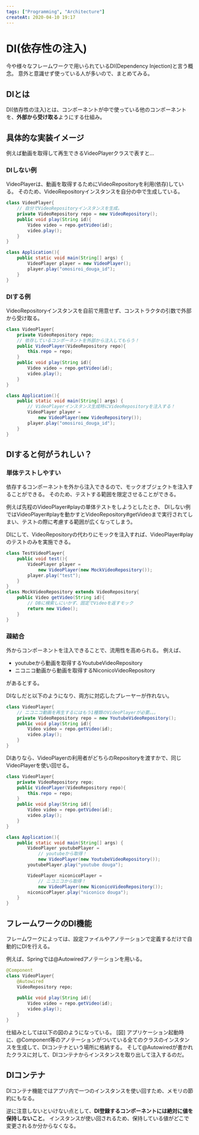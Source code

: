 ```yaml
---
tags: ["Programming", "Architecture"]
createAt: 2020-04-10 19:17
---
```


# DI(依存性の注入)
今や様々なフレームワークで用いられているDI(Dependency Injection)と言う概念。
意外と意識せず使っている人が多いので、まとめてみる。

## DIとは
DI(依存性の注入)とは、コンポーネントが中で使っている他のコンポーネントを、**外部から受け取る**ようにする仕組み。

## 具体的な実装イメージ

例えば動画を取得して再生できるVideoPlayerクラスで表すと…
### DIしない例
VideoPlayerは、動画を取得するためにVideoRepositoryを利用(依存)している。
そのため、VideoRepositoryインスタンスを自分の中で生成している。
``` java
class VideoPlayer{
	// 自分でVideoRepositoryインスタンスを生成。
	private VideoRepository repo = new VideoRepository();
	public void play(String id){
		Video video = repo.getVideo(id);
		video.play();
	}
}

class Application(){
	public static void main(String[] args) {
		VideoPlayer player = new VideoPlayer();
		player.play("omosiroi_douga_id");
    }
}
```

### DIする例
VideoRepositoryインスタンスを自前で用意せず、コンストラクタの引数で外部から受け取る。
``` java
class VideoPlayer{
	private VideoRepository repo;
	// 依存しているコンポーネントを外部から注入してもらう！
	public VideoPlayer(VideoRepository repo){
		this.repo = repo;
	}
	public void play(String id){
		Video video = repo.getVideo(id);
		video.play();
	}
}

class Application(){
	public static void main(String[] args) {
		// VideoPlayerインスタンス生成時にVideoRepositoryを注入する！
		VideoPlayer player = 
			new VideoPlayer(new VideoRepository());
		player.play("omosiroi_douga_id");
    }
}
```

## DIすると何がうれしい？
### 単体テストしやすい
依存するコンポーネントを外から注入できるので、モックオブジェクトを注入することができる。
そのため、テストする範囲を限定させることができる。

例えば先程のVideoPlayer#playの単体テストをしようとしたとき、
DIしない例ではVideoPlayer#playを動かすとVideoRepository#getVideoまで実行されてしまい、テストの際に考慮する範囲が広くなってしまう。

DIにして、VideoRepositoryの代わりにモックを注入すれば、VideoPlayer#playのテストのみを実施できる。
``` java
class TestVideoPlayer{
	public void test(){
		VideoPlayer player = 
			new VideoPlayer(new MockVideoRepository());
		player.play("test");
	}
}
class MockVideoRepository extends VideoRepository{
	public Video getVideo(String id){
		// DBに検索しにいかず、固定でVideoを返すモック
		return new Video();
	}
}
```

### 疎結合
外からコンポーネントを注入できることで、流用性を高められる。
例えば、
- youtubeから動画を取得するYoutubeVideoRepository
- ニコニコ動画から動画を取得するNiconicoVideoRepository

があるとする。

DIなしだと以下のようになり、両方に対応したプレーヤーが作れない。
``` java
class VideoPlayer{
	// ニコニコ動画を再生するにはもう1種類のVideoPlayerが必要。。。
	private VideoRepository repo = new YoutubeVideoRepository();
	public void play(String id){
		Video video = repo.getVideo(id);
		video.play();
	}
}
```

DIありなら、VideoPlayerの利用者がどちらのRepositoryを渡すかで、同じVideoPlayerを使い回せる。
``` java
class VideoPlayer{
	private VideoRepository repo;
	public VideoPlayer(VideoRepository repo){
		this.repo = repo;
	}
	public void play(String id){
		Video video = repo.getVideo(id);
		video.play();
	}
}

class Application(){
	public static void main(String[] args) {
		VideoPlayer youtubePlayer = 
			// youtubeから取得！
			new VideoPlayer(new YoutubeVideoRepository());
		youtubePlayer.play("youtube douga");

		VideoPlayer niconicoPlayer =
			// ニコニコから取得！ 
			new VideoPlayer(new NiconicoVideoRepository());
		niconicoPlayer.play("niconico douga");
    }
}
```

## フレームワークのDI機能
フレームワークによっては、設定ファイルやアノテーションで定義するだけで自動的にDIを行える。

例えば、Springでは@Autowiredアノテーションを用いる。
``` java
@Component
class VideoPlayer{
	@Autowired
	VideoRepository repo;
	
	public void play(String id){
		Video video = repo.getVideo(id);
		video.play();
	}
}
```

仕組みとしては以下の図のようになっている。
[図]
アプリケーション起動時に、@Component等のアノテーションがついている全てのクラスのインスタンスを生成して、DIコンテナという場所に格納する。
そして@Autowiredが書かれたクラスに対して、DIコンテナからインスタンスを取り出して注入するのだ。

## DIコンテナ
DIコンテナ機能ではアプリ内で一つのインスタンスを使い回すため、メモリの節約にもなる。

逆に注意しないといけない点として、**DI登録するコンポーネントには絶対に値を保持しないこと**。
インスタンスが使い回されるため、保持している値がどこで変更されるか分からなくなる。
